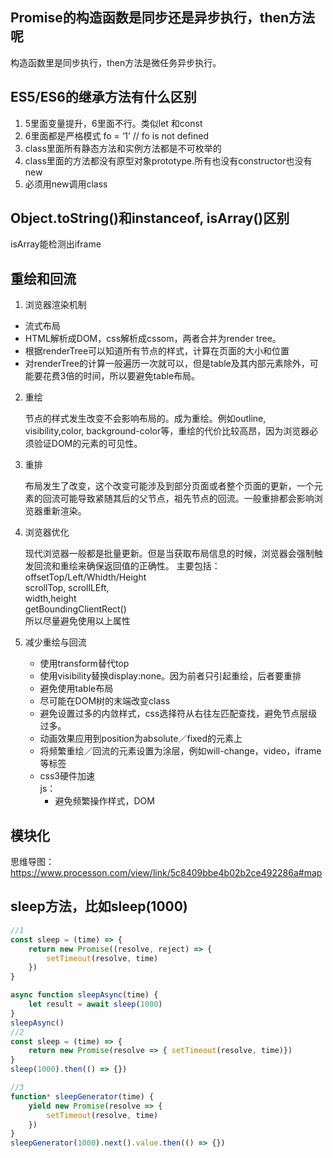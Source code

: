 ## Promise的构造函数是同步还是异步执行，then方法呢
构造函数里是同步执行，then方法是微任务异步执行。

## ES5/ES6的继承方法有什么区别
1. 5里面变量提升，6里面不行。类似let 和const
2. 6里面都是严格模式 fo = ‘1’ // fo is not defined
3. class里面所有静态方法和实例方法都是不可枚举的
4. class里面的方法都没有原型对象prototype.所有也没有constructor也没有new
5. 必须用new调用class

## Object.toString()和instanceof, isArray()区别
isArray能检测出iframe

## 重绘和回流
1. 浏览器渲染机制
* 流式布局
* HTML解析成DOM，css解析成cssom，两者合并为render tree。
* 根据renderTree可以知道所有节点的样式，计算在页面的大小和位置
* 对renderTree的计算一般遍历一次就可以，但是table及其内部元素除外，可能要花费3倍的时间，所以要避免table布局。

2. 重绘 

    节点的样式发生改变不会影响布局的。成为重绘。例如outline, visibility,color, background-color等，重绘的代价比较高昂，因为浏览器必须验证DOM的元素的可见性。

3. 重排

    布局发生了改变，这个改变可能涉及到部分页面或者整个页面的更新，一个元素的回流可能导致紧随其后的父节点，祖先节点的回流。一般重排都会影响浏览器重新渲染。

4. 浏览器优化
    
    现代浏览器一般都是批量更新。但是当获取布局信息的时候，浏览器会强制触发回流和重绘来确保返回值的正确性。
    主要包括： offsetTop/Left/Whidth/Height  
    scrollTop, scrollLEft,  
    width,height  
    getBoundingClientRect()  
    所以尽量避免使用以上属性
5. 减少重绘与回流
   
    * 使用transform替代top  
    * 使用visibility替换display:none。因为前者只引起重绘，后者要重排
    * 避免使用table布局
    * 尽可能在DOM树的末端改变class
    * 避免设置过多的内敛样式，css选择符从右往左匹配查找，避免节点层级过多。
    * 动画效果应用到position为absolute／fixed的元素上
    * 将频繁重绘／回流的元素设置为涂层，例如will-change，video，iframe等标签
    * css3硬件加速  
     js： 
        * 避免频繁操作样式，DOM

## 模块化
思维导图： https://www.processon.com/view/link/5c8409bbe4b02b2ce492286a#map

## sleep方法，比如sleep(1000)
```javascript
//1
const sleep = (time) => {
    return new Promise((resolve, reject) => {
        setTimeout(resolve, time)
    })
} 

async function sleepAsync(time) {
    let result = await sleep(1000)
}
sleepAsync()
//2
const sleep = (time) => {
    return new Promise(resolve => { setTimeout(resolve, time)})
}
sleep(1000).then(() => {})

//3
function* sleepGenerator(time) {
    yield new Promise(resolve => {
        setTimeout(resolve, time)
    })
}
sleepGenerator(1000).next().value.then(() => {})
```